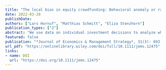 ```yaml
---
title: "The local bias in equity crowdfunding: Behavioral anomaly or rational preference?"
date: 2022-03-28
publishDate: 
authors: ["Lars Hornuf", "Matthias Schmitt", "Eliza Stenzhorn"]
publication_types: ["2"]
abstract: "We use data on individual investment decisions to analyze whether investors in equity crowdfunding direct their investments to local firms and whether specific investor types can explain this behavior. We then examine whether investments exhibiting a local bias are more or less likely to fail. We show that investors exhibit a local bias, even when we control for those with personal ties to the entrepreneur. In particular, we find that angel-like investors and investors with personal ties to the entrepreneur exhibit a larger local bias than regular crowd investors. Well-diversified investors are less likely to suffer from this behavioral anomaly than investors with personal ties to the entrepreneur. Overall, we show that investors who direct their investments to local firms more often pick start-ups that run into insolvency, which indicates that some local investments in equity crowdfunding constitute a behavioral anomaly rather than a rational preference. Moreover, our results reveal that platform design is an important factor determining the scope of the behavior anomaly."
featured: false
publication: "*Journal of Economics & Management Strategy*, 31(3): 693-733"
url_pdf: "https://onlinelibrary.wiley.com/doi/full/10.1111/jems.12475"
links:
- name: DOI
  url: "https://doi.org/10.1111/jems.12475"
---
```


